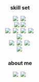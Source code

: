 

<h3 align="center">skill set</h3>
<p align="center">
<img src="https://img.shields.io/badge/Java-007396?style=for-the-badge&logo=Java&logoColor=white"/></a>&nbsp 
<img src="https://img.shields.io/badge/SpringBoot-6DB33F?style=for-the-badge&logo=Spring&logoColor=white"/></a>&nbsp 
<br>
<img src="https://img.shields.io/badge/Python-3776AB?style=for-the-badge&logo=Python&logoColor=white"/></a>
<img src="https://img.shields.io/badge/FastAPI-009688?style=for-the-badge&logo=FastAPI&logoColor=white"/></a>
<br>
<img src="https://img.shields.io/badge/Javascript-ffb13b?style=for-the-badge&logo=javascript&logoColor=white"/></a>&nbsp 
<img src="https://img.shields.io/badge/css-1572B6?style=for-the-badge&logo=css3&logoColor=white"/></a>&nbsp 
<img src="https://img.shields.io/badge/jQuery-0769AD?style=for-the-badge&logo=jQuery&logoColor=white"/></a>&nbsp 
<img src="https://img.shields.io/badge/Vue.js-4FC08D?style=for-the-badge&logo=Vue.js&logoColor=white"/></a>&nbsp 
<br>
<img src="https://img.shields.io/badge/Chart.js-FF6384?style=for-the-badge&logo=Chart.js&logoColor=white"/></a>&nbsp 
<br>
<img src="https://img.shields.io/badge/Oracle-F80000?style=for-the-badge&logo=Oracle&logoColor=white"/></a>&nbsp 
<img src="https://img.shields.io/badge/MariaDB-003545?style=for-the-badge&logo=MariaDB&logoColor=white"/></a>&nbsp 
<img src="https://img.shields.io/badge/MySQL-4479A1?style=for-the-badge&logo=MySQL&logoColor=white"/></a>&nbsp 
<br>
<img src="https://img.shields.io/badge/Docker-2496ED?style=for-the-badge&logo=Docker&logoColor=white"/></a>&nbsp 

</p>


<h3 align="center">about me</h3>
<p align="center">
<a href="https://iamhmin.github.io" target="_blank"><img src="https://img.shields.io/badge/GitHubBlog-DD0B78?style=for-the-badge&logo=GitHub%20Sponsors&logoColor=white"/></a>&nbsp 
<a href="mailto:iamhmin09@gmail.com" target="_blank"><img src="https://img.shields.io/badge/iamhmin09@gmail.com-EA4335?style=for-the-badge&logo=Gmail&logoColor=white"/></a>&nbsp 
</p>
